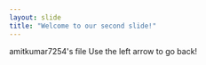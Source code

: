 ```yaml
---
layout: slide
title: "Welcome to our second slide!"
---
```

amitkumar7254's file
Use the left arrow to go back!
